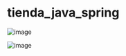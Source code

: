 # tienda_java_spring

![image](https://github.com/user-attachments/assets/b7ad75c4-60ba-494a-94dc-6785cc5ec796)

![image](https://github.com/user-attachments/assets/1879f556-c473-4233-947f-93df371953e5)
